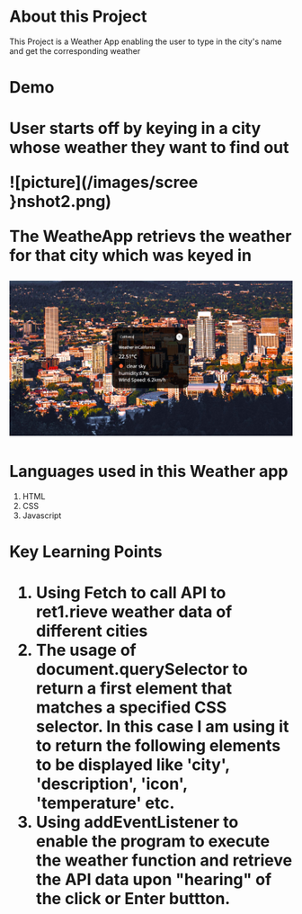 <h1> About this Project </h1>

This Project is a Weather App enabling the user to type in the city's name and get the corresponding weather

<h1>Demo<h1>

User starts off by keying in a city whose weather they want to find out

![picture](/images/scree                                        
}nshot2.png)

The WeatheApp retrievs the weather for that city which was keyed in

![picture](/images/screenshot3.png)

<h1> Languages used in this Weather app </h1>

1. HTML
2. CSS
3. Javascript

<h1> Key Learning Points <h1>

1. Using Fetch to call API to ret1.rieve weather data of different cities
2. The usage of document.querySelector to return a first element that matches a specified CSS selector. In this case I am using it to return the following elements to be displayed like 'city', 'description', 'icon', 'temperature' etc.
3. Using addEventListener to enable the program to execute the weather function and retrieve the API data upon "hearing" of the click or Enter buttton.

